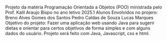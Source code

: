 Projeto da matéria Programação Orientada a Objetos (POO) ministrada pelo Prof. Kalil Araujo Bispo no ano letivo 2025.1
Alunos Envolvidos no projero:
Breno Alves Gomes dos Santos
Pedro Caldas de Souza Lucas Marques
Objetivo do projeto: Fazer uma aplicação web usando Java para sugerir dietas e orientar para certos objetivos de forma simples e com alguns dados do usuário. Projeto será feito com Java, Javascript, css e html.
